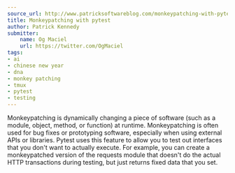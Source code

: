 ```yaml
---
source_url: http://www.patricksoftwareblog.com/monkeypatching-with-pytest/
title: Monkeypatching with pytest
author: Patrick Kennedy
submitter:
    name: Og Maciel
    url: https://twitter.com/OgMaciel
tags:
- ai
- chinese new year
- dna
- monkey patching
- tmux
- pytest
- testing
---
```


Monkeypatching is dynamically changing a piece of software (such as a module, object, method, or function) at runtime. Monkeypatching is often used for bug fixes or prototyping software, especially when using external APIs or libraries. Pytest uses this feature to allow you to test out interfaces that you don't want to actually execute. For example, you can create a monkeypatched version of the requests module that doesn't do the actual HTTP transactions during testing, but just returns fixed data that you set.

